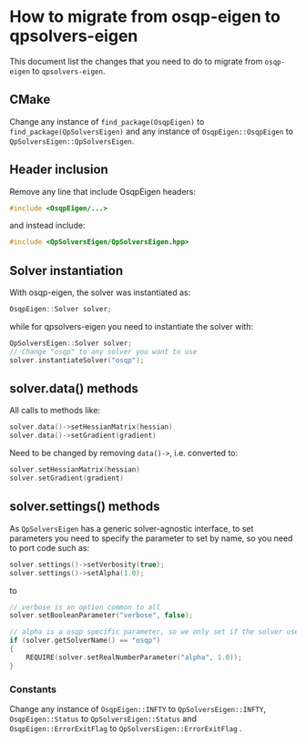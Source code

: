 # How to migrate from osqp-eigen to qpsolvers-eigen

This document list the changes that you need to do to migrate from `osqp-eigen` to `qpsolvers-eigen`.

## CMake

Change any instance of `find_package(OsqpEigen)` to `find_package(QpSolversEigen)` and any instance of `OsqpEigen::OsqpEigen` to `QpSolversEigen::QpSolversEigen`.

## Header inclusion

Remove any line that include OsqpEigen headers:

~~~cxx
#include <OsqpEigen/...>
~~~

and instead include:

~~~cxx
#include <QpSolversEigen/QpSolversEigen.hpp>
~~~

## Solver instantiation

With osqp-eigen, the solver was instantiated as:

~~~cxx
OsqpEigen::Solver solver;
~~~

while for qpsolvers-eigen you need to instantiate the solver with:

~~~cxx
QpSolversEigen::Solver solver;
// Change "osqp" to any solver you want to use
solver.instantiateSolver("osqp");
~~~

## solver.data() methods

All calls to methods like:

~~~cxx
solver.data()->setHessianMatrix(hessian)
solver.data()->setGradient(gradient)
~~~

Need to be changed by removing `data()->`, i.e. converted to:

~~~cxx
solver.setHessianMatrix(hessian)
solver.setGradient(gradient)
~~~

## solver.settings() methods

As `QpSolversEigen` has a generic solver-agnostic interface, to set parameters you need to specify the parameter to set by name, so you need to port code such as:

~~~cxx
solver.settings()->setVerbosity(true);
solver.settings()->setAlpha(1.0);
~~~

to 

~~~cxx
// verbose is an option common to all
solver.setBooleanParameter("verbose", false);

// alpha is a osqp specific parameter, so we only set if the solver used is indeed osqp
if (solver.getSolverName() == "osqp")
{
    REQUIRE(solver.setRealNumberParameter("alpha", 1.0));
}
~~~

### Constants

Change any instance of `OsqpEigen::INFTY` to `QpSolversEigen::INFTY`, `OsqpEigen::Status` to `QpSolversEigen::Status` and `OsqpEigen::ErrorExitFlag` to `QpSolversEigen::ErrorExitFlag` .
